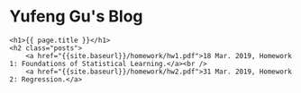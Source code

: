 # Yufeng Gu's Blog
	<h1>{{ page.title }}</h1>
	<h2 class="posts">
		<a href="{{site.baseurl}}/homework/hw1.pdf">18 Mar. 2019, Homework 1: Foundations of Statistical Learning.</a><br />
		<a href="{{site.baseurl}}/homework/hw2.pdf">31 Mar. 2019, Homework 2: Regression.</a>
</h2>
